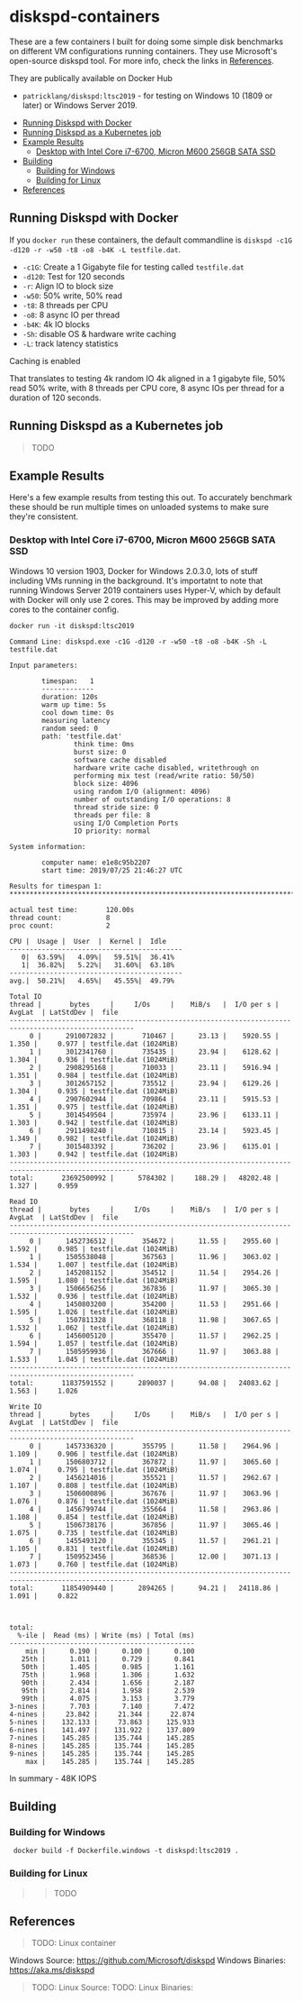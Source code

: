 # diskspd-containers

These are a few containers I built for doing some simple disk benchmarks on different VM configurations running containers. They use Microsoft's open-source diskspd tool. For more info, check the links in [References](#references).

They are publically available on Docker Hub

- `patricklang/diskspd:ltsc2019` - for testing on Windows 10 (1809 or later) or Windows Server 2019.



<!-- TOC -->

- [Running Diskspd with Docker](#running-diskspd-with-docker)
- [Running Diskspd as a Kubernetes job](#running-diskspd-as-a-kubernetes-job)
- [Example Results](#example-results)
    - [Desktop with Intel Core i7-6700, Micron M600 256GB SATA SSD](#desktop-with-intel-core-i7-6700-micron-m600-256gb-sata-ssd)
- [Building](#building)
    - [Building for Windows](#building-for-windows)
    - [Building for Linux](#building-for-linux)
- [References](#references)

<!-- /TOC -->



## Running Diskspd with Docker

If you `docker run` these containers, the default commandline is `diskspd -c1G -d120 -r -w50 -t8 -o8 -b4K -L testfile.dat`.

- `-c1G`: Create a 1 Gigabyte file for testing called `testfile.dat`
- `-d120`: Test for 120 seconds
- `-r`: Align IO to block size
- `-w50`: 50% write, 50% read
- `-t8`: 8 threads per CPU
- `-o8`: 8 async IO per thread
- `-b4K`: 4k IO blocks
- `-Sh`: disable OS & hardware write caching
- `-L`: track latency statistics

Caching is enabled

That translates to testing 4k random IO 4k aligned in a 1 gigabyte file, 50% read 50% write, with 8 threads per CPU core, 8 async IOs per thread for a duration of 120 seconds.

## Running Diskspd as a Kubernetes job

> TODO

## Example Results

Here's a few example results from testing this out. To accurately benchmark these should be run multiple times on unloaded systems to make sure they're consistent. 

### Desktop with Intel Core i7-6700, Micron M600 256GB SATA SSD
Windows 10 version 1903, Docker for Windows 2.0.3.0, lots of stuff including VMs running in the background. It's importatnt to note that running Windows Server 2019 containers uses Hyper-V, which by default with Docker will only use 2 cores. This may be improved by adding more cores to the container config.

```
docker run -it diskspd:ltsc2019

Command Line: diskspd.exe -c1G -d120 -r -w50 -t8 -o8 -b4K -Sh -L testfile.dat

Input parameters:

        timespan:   1
        -------------
        duration: 120s
        warm up time: 5s
        cool down time: 0s
        measuring latency
        random seed: 0
        path: 'testfile.dat'
                think time: 0ms
                burst size: 0
                software cache disabled
                hardware write cache disabled, writethrough on
                performing mix test (read/write ratio: 50/50)
                block size: 4096
                using random I/O (alignment: 4096)
                number of outstanding I/O operations: 8
                thread stride size: 0
                threads per file: 8
                using I/O Completion Ports
                IO priority: normal

System information:

        computer name: e1e8c95b2207
        start time: 2019/07/25 21:46:27 UTC

Results for timespan 1:
*******************************************************************************

actual test time:       120.00s
thread count:           8
proc count:             2

CPU |  Usage |  User  |  Kernel |  Idle
-------------------------------------------
   0|  63.59%|   4.09%|   59.51%|  36.41%
   1|  36.82%|   5.22%|   31.60%|  63.18%
-------------------------------------------
avg.|  50.21%|   4.65%|   45.55%|  49.79%

Total IO
thread |       bytes     |     I/Os     |    MiB/s   |  I/O per s |  AvgLat  | LatStdDev |  file
-----------------------------------------------------------------------------------------------------
     0 |      2910072832 |       710467 |      23.13 |    5920.55 |    1.350 |     0.977 | testfile.dat (1024MiB)
     1 |      3012341760 |       735435 |      23.94 |    6128.62 |    1.304 |     0.936 | testfile.dat (1024MiB)
     2 |      2908295168 |       710033 |      23.11 |    5916.94 |    1.351 |     0.984 | testfile.dat (1024MiB)
     3 |      3012657152 |       735512 |      23.94 |    6129.26 |    1.304 |     0.935 | testfile.dat (1024MiB)
     4 |      2907602944 |       709864 |      23.11 |    5915.53 |    1.351 |     0.975 | testfile.dat (1024MiB)
     5 |      3014549504 |       735974 |      23.96 |    6133.11 |    1.303 |     0.942 | testfile.dat (1024MiB)
     6 |      2911498240 |       710815 |      23.14 |    5923.45 |    1.349 |     0.982 | testfile.dat (1024MiB)
     7 |      3015483392 |       736202 |      23.96 |    6135.01 |    1.303 |     0.942 | testfile.dat (1024MiB)
-----------------------------------------------------------------------------------------------------
total:       23692500992 |      5784302 |     188.29 |   48202.48 |    1.327 |     0.959

Read IO
thread |       bytes     |     I/Os     |    MiB/s   |  I/O per s |  AvgLat  | LatStdDev |  file
-----------------------------------------------------------------------------------------------------
     0 |      1452736512 |       354672 |      11.55 |    2955.60 |    1.592 |     0.985 | testfile.dat (1024MiB)
     1 |      1505538048 |       367563 |      11.96 |    3063.02 |    1.534 |     1.007 | testfile.dat (1024MiB)
     2 |      1452081152 |       354512 |      11.54 |    2954.26 |    1.595 |     1.080 | testfile.dat (1024MiB)
     3 |      1506656256 |       367836 |      11.97 |    3065.30 |    1.532 |     0.936 | testfile.dat (1024MiB)
     4 |      1450803200 |       354200 |      11.53 |    2951.66 |    1.595 |     1.026 | testfile.dat (1024MiB)
     5 |      1507811328 |       368118 |      11.98 |    3067.65 |    1.532 |     1.062 | testfile.dat (1024MiB)
     6 |      1456005120 |       355470 |      11.57 |    2962.25 |    1.594 |     1.057 | testfile.dat (1024MiB)
     7 |      1505959936 |       367666 |      11.97 |    3063.88 |    1.533 |     1.045 | testfile.dat (1024MiB)
-----------------------------------------------------------------------------------------------------
total:       11837591552 |      2890037 |      94.08 |   24083.62 |    1.563 |     1.026

Write IO
thread |       bytes     |     I/Os     |    MiB/s   |  I/O per s |  AvgLat  | LatStdDev |  file
-----------------------------------------------------------------------------------------------------
     0 |      1457336320 |       355795 |      11.58 |    2964.96 |    1.109 |     0.906 | testfile.dat (1024MiB)
     1 |      1506803712 |       367872 |      11.97 |    3065.60 |    1.074 |     0.795 | testfile.dat (1024MiB)
     2 |      1456214016 |       355521 |      11.57 |    2962.67 |    1.107 |     0.808 | testfile.dat (1024MiB)
     3 |      1506000896 |       367676 |      11.97 |    3063.96 |    1.076 |     0.876 | testfile.dat (1024MiB)
     4 |      1456799744 |       355664 |      11.58 |    2963.86 |    1.108 |     0.854 | testfile.dat (1024MiB)
     5 |      1506738176 |       367856 |      11.97 |    3065.46 |    1.075 |     0.735 | testfile.dat (1024MiB)
     6 |      1455493120 |       355345 |      11.57 |    2961.21 |    1.105 |     0.831 | testfile.dat (1024MiB)
     7 |      1509523456 |       368536 |      12.00 |    3071.13 |    1.073 |     0.760 | testfile.dat (1024MiB)
-----------------------------------------------------------------------------------------------------
total:       11854909440 |      2894265 |      94.21 |   24118.86 |    1.091 |     0.822



total:
  %-ile |  Read (ms) | Write (ms) | Total (ms)
----------------------------------------------
    min |      0.190 |      0.100 |      0.100
   25th |      1.011 |      0.729 |      0.841
   50th |      1.405 |      0.985 |      1.161
   75th |      1.968 |      1.306 |      1.632
   90th |      2.434 |      1.656 |      2.187
   95th |      2.814 |      1.958 |      2.539
   99th |      4.075 |      3.153 |      3.779
3-nines |      7.703 |      7.140 |      7.472
4-nines |     23.842 |     21.344 |     22.874
5-nines |    132.133 |     73.863 |    125.933
6-nines |    141.497 |    131.922 |    137.809
7-nines |    145.285 |    135.744 |    145.285
8-nines |    145.285 |    135.744 |    145.285
9-nines |    145.285 |    135.744 |    145.285
    max |    145.285 |    135.744 |    145.285
```

In summary - 48K IOPS



## Building

### Building for Windows

```
 docker build -f Dockerfile.windows -t diskspd:ltsc2019 .
```

### Building for Linux

>> TODO

## References

> TODO: Linux container

Windows Source: https://github.com/Microsoft/diskspd
Windows Binaries: https://aka.ms/diskspd 

> TODO: Linux Source: 
> TODO: Linux Binaries: 

